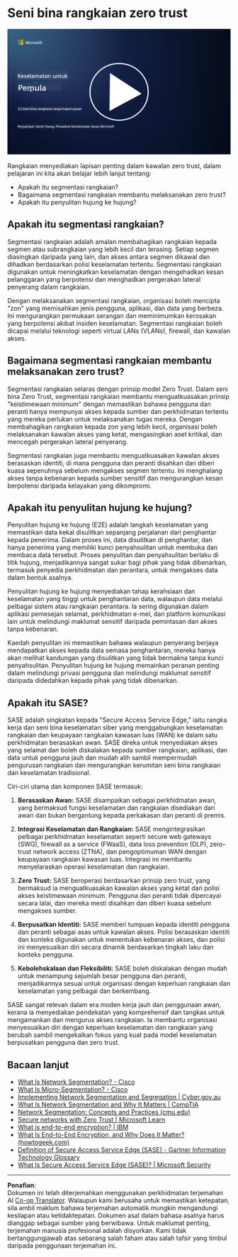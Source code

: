 <!--
CO_OP_TRANSLATOR_METADATA:
{
  "original_hash": "680d6e14d9d33fc471c22f44679713f8",
  "translation_date": "2025-09-04T00:39:49+00:00",
  "source_file": "3.2 Networking zero trust architecture.md",
  "language_code": "ms"
}
-->
# Seni bina rangkaian zero trust

[![Tonton video](../../translated_images/3-2_placeholder.b52521a0e93e0e122f19dfbd676c836d3d527c6de1bb28fd7643aa518eae6631.ms.png)](https://learn-video.azurefd.net/vod/player?id=9f425fdb-1c53-4e67-b550-68bdac35df45)

Rangkaian menyediakan lapisan penting dalam kawalan zero trust, dalam pelajaran ini kita akan belajar lebih lanjut tentang:

- Apakah itu segmentasi rangkaian?  
- Bagaimana segmentasi rangkaian membantu melaksanakan zero trust?  
- Apakah itu penyulitan hujung ke hujung?

## Apakah itu segmentasi rangkaian?

Segmentasi rangkaian adalah amalan membahagikan rangkaian kepada segmen atau subrangkaian yang lebih kecil dan terasing. Setiap segmen diasingkan daripada yang lain, dan akses antara segmen dikawal dan dihadkan berdasarkan polisi keselamatan tertentu. Segmentasi rangkaian digunakan untuk meningkatkan keselamatan dengan mengehadkan kesan pelanggaran yang berpotensi dan menghadkan pergerakan lateral penyerang dalam rangkaian.

Dengan melaksanakan segmentasi rangkaian, organisasi boleh mencipta "zon" yang memisahkan jenis pengguna, aplikasi, dan data yang berbeza. Ini mengurangkan permukaan serangan dan meminimumkan kerosakan yang berpotensi akibat insiden keselamatan. Segmentasi rangkaian boleh dicapai melalui teknologi seperti virtual LANs (VLANs), firewall, dan kawalan akses.

## Bagaimana segmentasi rangkaian membantu melaksanakan zero trust?

Segmentasi rangkaian selaras dengan prinsip model Zero Trust. Dalam seni bina Zero Trust, segmentasi rangkaian membantu menguatkuasakan prinsip "keistimewaan minimum" dengan memastikan bahawa pengguna dan peranti hanya mempunyai akses kepada sumber dan perkhidmatan tertentu yang mereka perlukan untuk melaksanakan tugas mereka. Dengan membahagikan rangkaian kepada zon yang lebih kecil, organisasi boleh melaksanakan kawalan akses yang ketat, mengasingkan aset kritikal, dan mencegah pergerakan lateral penyerang.

Segmentasi rangkaian juga membantu menguatkuasakan kawalan akses berasaskan identiti, di mana pengguna dan peranti disahkan dan diberi kuasa sepenuhnya sebelum mengakses segmen tertentu. Ini menghalang akses tanpa kebenaran kepada sumber sensitif dan mengurangkan kesan berpotensi daripada kelayakan yang dikompromi.

## Apakah itu penyulitan hujung ke hujung?

Penyulitan hujung ke hujung (E2E) adalah langkah keselamatan yang memastikan data kekal disulitkan sepanjang perjalanan dari penghantar kepada penerima. Dalam proses ini, data disulitkan di penghantar, dan hanya penerima yang memiliki kunci penyahsulitan untuk membuka dan membaca data tersebut. Proses penyulitan dan penyahsulitan berlaku di titik hujung, menjadikannya sangat sukar bagi pihak yang tidak dibenarkan, termasuk penyedia perkhidmatan dan perantara, untuk mengakses data dalam bentuk asalnya.

Penyulitan hujung ke hujung menyediakan tahap kerahsiaan dan keselamatan yang tinggi untuk penghantaran data, walaupun data melalui pelbagai sistem atau rangkaian perantara. Ia sering digunakan dalam aplikasi pemesejan selamat, perkhidmatan e-mel, dan platform komunikasi lain untuk melindungi maklumat sensitif daripada pemintasan dan akses tanpa kebenaran.

Kaedah penyulitan ini memastikan bahawa walaupun penyerang berjaya mendapatkan akses kepada data semasa penghantaran, mereka hanya akan melihat kandungan yang disulitkan yang tidak bermakna tanpa kunci penyahsulitan. Penyulitan hujung ke hujung memainkan peranan penting dalam melindungi privasi pengguna dan melindungi maklumat sensitif daripada didedahkan kepada pihak yang tidak dibenarkan.

## Apakah itu SASE?

SASE adalah singkatan kepada "Secure Access Service Edge," iaitu rangka kerja dan seni bina keselamatan siber yang menggabungkan keselamatan rangkaian dan keupayaan rangkaian kawasan luas (WAN) ke dalam satu perkhidmatan berasaskan awan. SASE direka untuk menyediakan akses yang selamat dan boleh diskalakan kepada sumber rangkaian, aplikasi, dan data untuk pengguna jauh dan mudah alih sambil mempermudah pengurusan rangkaian dan mengurangkan kerumitan seni bina rangkaian dan keselamatan tradisional.

Ciri-ciri utama dan komponen SASE termasuk:

1. **Berasaskan Awan:** SASE disampaikan sebagai perkhidmatan awan, yang bermaksud fungsi keselamatan dan rangkaian disediakan dari awan dan bukan bergantung kepada perkakasan dan peranti di premis.
   
2. **Integrasi Keselamatan dan Rangkaian:** SASE mengintegrasikan pelbagai perkhidmatan keselamatan seperti secure web gateways (SWG), firewall as a service (FWaaS), data loss prevention (DLP), zero-trust network access (ZTNA), dan pengoptimuman WAN dengan keupayaan rangkaian kawasan luas. Integrasi ini membantu menyelaraskan operasi keselamatan dan rangkaian.
   
3. **Zero Trust:** SASE beroperasi berdasarkan prinsip zero trust, yang bermaksud ia menguatkuasakan kawalan akses yang ketat dan polisi akses keistimewaan minimum. Pengguna dan peranti tidak dipercayai secara lalai, dan mereka mesti disahkan dan diberi kuasa sebelum mengakses sumber.
   
4. **Berpusatkan Identiti:** SASE memberi tumpuan kepada identiti pengguna dan peranti sebagai asas untuk kawalan akses. Polisi berasaskan identiti dan konteks digunakan untuk menentukan kebenaran akses, dan polisi ini menyesuaikan diri secara dinamik berdasarkan tingkah laku dan konteks pengguna.
   
5. **Kebolehskalaan dan Fleksibiliti:** SASE boleh diskalakan dengan mudah untuk menampung sejumlah besar pengguna dan peranti, menjadikannya sesuai untuk organisasi dengan keperluan rangkaian dan keselamatan yang pelbagai dan berkembang.

SASE sangat relevan dalam era moden kerja jauh dan penggunaan awan, kerana ia menyediakan pendekatan yang komprehensif dan tangkas untuk mengamankan dan mengurus akses rangkaian. Ia membantu organisasi menyesuaikan diri dengan keperluan keselamatan dan rangkaian yang berubah sambil mengekalkan fokus yang kuat pada model keselamatan berpusatkan pengguna dan zero trust.

## Bacaan lanjut

- [What Is Network Segmentation? - Cisco](https://www.cisco.com/c/en/us/products/security/what-is-network-segmentation.html#~benefits)  
- [What Is Micro-Segmentation? - Cisco](https://www.cisco.com/c/en/us/products/security/what-is-microsegmentation.html)  
- [Implementing Network Segmentation and Segregation | Cyber.gov.au](https://www.cyber.gov.au/resources-business-and-government/maintaining-devices-and-systems/system-hardening-and-administration/network-hardening/implementing-network-segmentation-and-segregation)  
- [What Is Network Segmentation and Why It Matters | CompTIA](https://www.comptia.org/blog/security-awareness-training-network-segmentation)  
- [Network Segmentation: Concepts and Practices (cmu.edu)](https://insights.sei.cmu.edu/blog/network-segmentation-concepts-and-practices/)  
- [Secure networks with Zero Trust | Microsoft Learn](https://learn.microsoft.com/security/zero-trust/deploy/networks?WT.mc_id=academic-96948-sayoung)  
- [What is end-to-end encryption? | IBM](https://www.ibm.com/topics/end-to-end-encryption)  
- [What Is End-to-End Encryption, and Why Does It Matter? (howtogeek.com)](https://www.howtogeek.com/711656/what-is-end-to-end-encryption-and-why-does-it-matter/)  
- [Definition of Secure Access Service Edge (SASE) - Gartner Information Technology Glossary](https://www.gartner.com/en/information-technology/glossary/secure-access-service-edge-sase)  
- [What Is Secure Access Service Edge (SASE)? | Microsoft Security](https://www.microsoft.com/security/business/security-101/what-is-sase?WT.mc_id=academic-96948-sayoung)  

---

**Penafian**:  
Dokumen ini telah diterjemahkan menggunakan perkhidmatan terjemahan AI [Co-op Translator](https://github.com/Azure/co-op-translator). Walaupun kami berusaha untuk memastikan ketepatan, sila ambil maklum bahawa terjemahan automatik mungkin mengandungi kesilapan atau ketidaktepatan. Dokumen asal dalam bahasa asalnya harus dianggap sebagai sumber yang berwibawa. Untuk maklumat penting, terjemahan manusia profesional adalah disyorkan. Kami tidak bertanggungjawab atas sebarang salah faham atau salah tafsir yang timbul daripada penggunaan terjemahan ini.